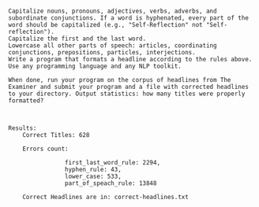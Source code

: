 ```The Associated Press Stylebook is a style guide widely used among American journalists. It enforces the following rules for capitalization of news headlines:

Capitalize nouns, pronouns, adjectives, verbs, adverbs, and subordinate conjunctions. If a word is hyphenated, every part of the word should be capitalized (e.g., "Self-Reflection" not "Self-reflection").
Capitalize the first and the last word.
Lowercase all other parts of speech: articles, coordinating conjunctions, prepositions, particles, interjections.
Write a program that formats a headline according to the rules above. Use any programming language and any NLP toolkit.

When done, run your program on the corpus of headlines from The Examiner and submit your program and a file with corrected headlines to your directory. Output statistics: how many titles were properly formatted?



Results:
	Correct Titles: 628

	Errors count:

				first_last_word_rule: 2294,
				hyphen_rule: 43,
				lower_case: 533,
				part_of_speach_rule: 13848

	Correct Headlines are in: correct-headlines.txt
```
